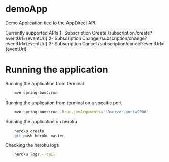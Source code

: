 
# demoApp

Demo Application tied to the AppDirect API.

Currently supported APIs
    1- Subscription Create /subscription/create?eventUrl={eventUrl}
    2- Subscription Change /subscription/change?eventUrl={eventUrl}
    3- Subscription Cancel /subscription/cancel?eventUrl={eventUrl}

# Running the application

Running the application from terminal
```bash
    mvn spring-boot:run
```

Running the application from terminal on a specific port
```bash
    mvn spring-boot:run -Drun.jvmArguments='-Dserver.port=9000'
```

Running the application on heroku
```bash
    heroku create
    git push heroku master
```

Checking the heroku logs
```bash
    heroku logs --tail
```
